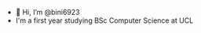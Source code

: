 - 👋 Hi, I’m @bini6923
- I'm a first year studying BSc Computer Science at UCL
<!---
bini6923/bini6923 is a ✨ special ✨ repository because its `README.md` (this file) appears on your GitHub profile.
You can click the Preview link to take a look at your changes.
--->
